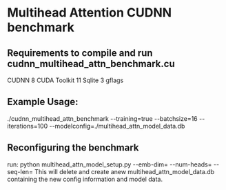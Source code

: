 # Multihead Attention CUDNN benchmark

## Requirements to compile and run cudnn_multihead_attn_benchmark.cu
CUDNN 8
CUDA Toolkit 11
Sqlite 3
gflags

## Example Usage:
./cudnn_multihead_attn_benchmark --training=true --batchsize=16 --iterations=100 --modelconfig=./multihead_attn_model_data.db

## Reconfiguring the benchmark
run: python multihead_attn_model_setup.py --emb-dim=<number> --num-heads=<number> --seq-len=<number>
This will delete and create anew multihead_attn_model_data.db containing the new config information and model data.
